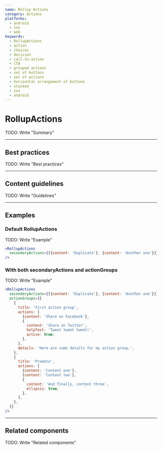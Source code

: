 ```yaml
---
name: Rollup Actions
category: Actions
platforms:
  - android
  - ios
  - web
keywords:
  - RollupActions
  - action
  - choices
  - decision
  - call-to-action
  - CTA
  - grouped actions
  - set of buttons
  - set of actions
  - horizontal arrangement of buttons
  - stacked
  - ios
  - android
---
```


# RollupActions

TODO: Write "Summary"

---

## Best practices

TODO: Write "Best practices"

---

## Content guidelines

TODO: Write "Guidelines"

---

## Examples

### Default RollupActions

TODO: Write "Example"

```jsx
<RollupActions
  secondaryActions={[{content: 'Duplicate'}, {content: 'Another one'}]}
/>
```

### With both secondaryActions and actionGroups

TODO: Write "Example"

```jsx
<RollupActions
  secondaryActions={[{content: 'Duplicate'}, {content: 'Another one'}]}
  actionGroups={[
    {
      title: 'First action group',
      actions: [
        {content: 'Share on Facebook'},
        {
          content: 'Share on Twitter',
          helpText: 'Tweet tweet tweet!',
          active: true,
        },
      ],
      details: 'Here are some details for my action group.',
    },
    {
      title: 'Promote',
      actions: [
        {content: 'Content one'},
        {content: 'Content two'},
        {
          content: 'And finally, content three',
          ellipsis: true,
        },
      ],
    },
  ]}
/>
```

---

## Related components

TODO: Write "Related components"
